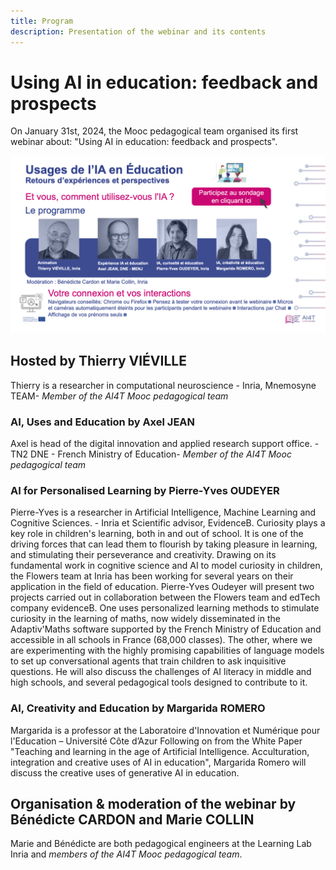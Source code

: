 ```yaml
---
title: Program
description: Presentation of the webinar and its contents
---
```



# Using AI in education: feedback and prospects

On January 31st, 2024, the Mooc pedagogical team organised its first webinar about: 
"Using AI in education: feedback and prospects".

<td style="border: none; vertical-align: middle;"><img alt="Visual webinar 1" src="Images/webinaire1-visuel-presentation.png"></td>


## Hosted by Thierry VIÉVILLE
Thierry is a researcher in computational neuroscience - Inria, Mnemosyne TEAM- *Member of the AI4T Mooc pedagogical team*

###  AI, Uses and Education by Axel JEAN
Axel is head of the digital innovation and applied research support office. - TN2 DNE - French Ministry of Education- *Member of the AI4T Mooc pedagogical team*

### AI for Personalised Learning by Pierre-Yves OUDEYER
Pierre-Yves is a researcher in Artificial Intelligence, Machine Learning and Cognitive Sciences. - Inria et Scientific advisor, EvidenceB.
Curiosity plays a key role in children's learning, both in and out of school. It is one of the driving forces that can lead them to flourish by taking pleasure in learning, and stimulating their perseverance and creativity. Drawing on its fundamental work in cognitive science and AI to model curiosity in children, the Flowers team at Inria has been working for several years on their application in the field of education. Pierre-Yves Oudeyer will present two projects carried out in collaboration between the Flowers team and edTech company evidenceB. One uses personalized learning methods to stimulate curiosity in the learning of maths, now widely disseminated in the Adaptiv'Maths software supported by the French Ministry of Education and accessible in all schools in France (68,000 classes). The other, where we are experimenting with the highly promising capabilities of language models to set up conversational agents that train children to ask inquisitive questions. He will also discuss the challenges of AI literacy in middle and high schools, and several pedagogical tools designed to contribute to it.  

### AI, Creativity and Education by Margarida ROMERO
Margarida is a professor at the Laboratoire d'Innovation et Numérique pour l'Education – Université Côte d’Azur
Following on from the White Paper "Teaching and learning in the age of Artificial Intelligence. Acculturation, integration and creative uses of AI in education", Margarida Romero will discuss the creative uses of generative AI in education.

## Organisation & moderation of the webinar by Bénédicte CARDON and Marie COLLIN
Marie and Bénédicte are both pedagogical engineers at the Learning Lab Inria and *members of the AI4T Mooc pedagogical team*.